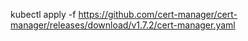 kubectl apply -f https://github.com/cert-manager/cert-manager/releases/download/v1.7.2/cert-manager.yaml